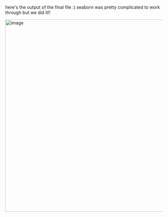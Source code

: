 here's the output of the final file :)
seaborn was pretty complicated to work through but we did it!!

<img width="615" alt="image" src="https://github.com/user-attachments/assets/3fac3cb3-d7d0-4f40-8276-31369b362e96" />
